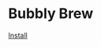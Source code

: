 # Bubbly Brew
[Install](https://replugged.dev/install?identifier=kawaiizenbo/BubblyBrew&source=github)
